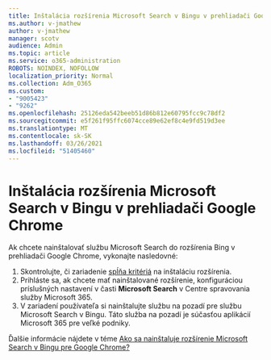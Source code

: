 ```yaml
---
title: Inštalácia rozšírenia Microsoft Search v Bingu v prehliadači Google Chrome
ms.author: v-jmathew
author: v-jmathew
manager: scotv
audience: Admin
ms.topic: article
ms.service: o365-administration
ROBOTS: NOINDEX, NOFOLLOW
localization_priority: Normal
ms.collection: Adm_O365
ms.custom:
- "9005423"
- "9262"
ms.openlocfilehash: 25126eda542beeb51d86b812e60795fcc9c78df2
ms.sourcegitcommit: e5f261f95ffc6074cce89e62ef8c4e9fd519d3ee
ms.translationtype: MT
ms.contentlocale: sk-SK
ms.lasthandoff: 03/26/2021
ms.locfileid: "51405460"
---
```

# <a name="install-the-microsoft-search-in-bing-extension-in-google-chrome"></a>Inštalácia rozšírenia Microsoft Search v Bingu v prehliadači Google Chrome

Ak chcete nainštalovať službu Microsoft Search do rozšírenia Bing v prehliadači Google Chrome, vykonajte nasledovné:

1. Skontrolujte, či zariadenie [spĺňa kritériá](https://go.microsoft.com/fwlink/?linkid=2152236) na inštaláciu rozšírenia.
2. Prihláste sa, ak chcete mať nainštalované rozšírenie, konfiguráciou príslušných nastavení v časti **Microsoft Search** v Centre spravovania služby Microsoft 365.
3. V zariadení používateľa si nainštalujte službu na pozadí pre službu Microsoft Search v Bingu. Táto služba na pozadí je súčasťou aplikácií Microsoft 365 pre veľké podniky.

Ďalšie informácie nájdete v téme [Ako sa nainštaluje rozšírenie Microsoft Search v Bingu pre Google Chrome?](https://go.microsoft.com/fwlink/?linkid=2150992)
